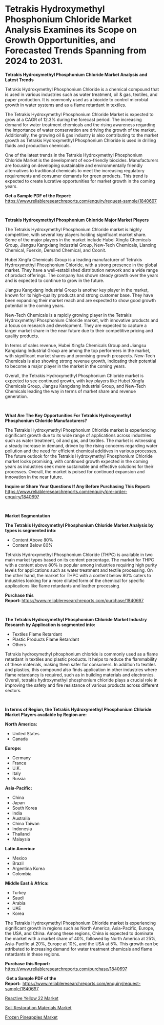<p><h1>Tetrakis Hydroxymethyl Phosphonium Chloride Market Analysis Examines its Scope on Growth Opportunities, and Forecasted Trends Spanning from 2024 to 2031.</h1></p><p><strong>Tetrakis Hydroxymethyl Phosphonium Chloride Market Analysis and Latest Trends</strong></p>
<p><p>Tetrakis Hydroxymethyl Phosphonium Chloride is a chemical compound that is used in various industries such as water treatment, oil & gas, textiles, and paper production. It is commonly used as a biocide to control microbial growth in water systems and as a flame retardant in textiles.</p><p>The Tetrakis Hydroxymethyl Phosphonium Chloride Market is expected to grow at a CAGR of 12.3% during the forecast period. The increasing demand for water treatment chemicals and the rising awareness regarding the importance of water conservation are driving the growth of the market. Additionally, the growing oil & gas industry is also contributing to the market growth as Tetrakis Hydroxymethyl Phosphonium Chloride is used in drilling fluids and production chemicals.</p><p>One of the latest trends in the Tetrakis Hydroxymethyl Phosphonium Chloride Market is the development of eco-friendly biocides. Manufacturers are focusing on developing sustainable and environmentally friendly alternatives to traditional chemicals to meet the increasing regulatory requirements and consumer demands for green products. This trend is expected to create lucrative opportunities for market growth in the coming years.</p></p>
<p><strong>Get a Sample PDF of the Report:&nbsp;</strong> <a href="https://www.reliableresearchreports.com/enquiry/request-sample/1840697">https://www.reliableresearchreports.com/enquiry/request-sample/1840697</a></p>
<p>&nbsp;</p>
<p><strong>Tetrakis Hydroxymethyl Phosphonium Chloride Major Market Players</strong></p>
<p><p>The Tetrakis Hydroxymethyl Phosphonium Chloride market is highly competitive, with several key players holding significant market share. Some of the major players in the market include Hubei Xingfa Chemicals Group, Jiangsu Kangxiang Industrial Group, New-Tech Chemicals, Lianxing Chemical, Fuerxin, Demand Chemical, and Coonit.</p><p>Hubei Xingfa Chemicals Group is a leading manufacturer of Tetrakis Hydroxymethyl Phosphonium Chloride, with a strong presence in the global market. They have a well-established distribution network and a wide range of product offerings. The company has shown steady growth over the years and is expected to continue to grow in the future.</p><p>Jiangsu Kangxiang Industrial Group is another key player in the market, known for its high-quality products and strong customer base. They have been expanding their market reach and are expected to show good growth potential in the coming years.</p><p>New-Tech Chemicals is a rapidly growing player in the Tetrakis Hydroxymethyl Phosphonium Chloride market, with innovative products and a focus on research and development. They are expected to capture a larger market share in the near future due to their competitive pricing and quality products.</p><p>In terms of sales revenue, Hubei Xingfa Chemicals Group and Jiangsu Kangxiang Industrial Group are among the top performers in the market, with significant market shares and promising growth prospects. New-Tech Chemicals is also showing strong revenue growth, indicating their potential to become a major player in the market in the coming years.</p><p>Overall, the Tetrakis Hydroxymethyl Phosphonium Chloride market is expected to see continued growth, with key players like Hubei Xingfa Chemicals Group, Jiangsu Kangxiang Industrial Group, and New-Tech Chemicals leading the way in terms of market share and revenue generation.</p></p>
<p>&nbsp;</p>
<p><strong>What Are The Key Opportunities For Tetrakis Hydroxymethyl Phosphonium Chloride Manufacturers?</strong></p>
<p><p>The Tetrakis Hydroxymethyl Phosphonium Chloride market is experiencing significant growth due to its wide range of applications across industries such as water treatment, oil and gas, and textiles. The market is witnessing a steady increase in demand, driven by the rising concerns regarding water pollution and the need for efficient chemical additives in various processes. The future outlook for the Tetrakis Hydroxymethyl Phosphonium Chloride market looks promising, with continued growth expected in the coming years as industries seek more sustainable and effective solutions for their processes. Overall, the market is poised for continued expansion and innovation in the near future.</p></p>
<p><strong>Inquire or Share Your Questions If Any Before Purchasing This Report:</strong> <a href="https://www.reliableresearchreports.com/enquiry/pre-order-enquiry/1840697">https://www.reliableresearchreports.com/enquiry/pre-order-enquiry/1840697</a></p>
<p>&nbsp;</p>
<p><strong>Market Segmentation</strong></p>
<p><strong>The Tetrakis Hydroxymethyl Phosphonium Chloride Market Analysis by types is segmented into:</strong></p>
<p><ul><li>Content Above 80%</li><li>Content Below 80%</li></ul></p>
<p><p>Tetrakis Hydroxymethyl Phosphonium Chloride (THPC) is available in two main market types based on its content percentage. The market for THPC with a content above 80% is popular among industries requiring high purity levels for applications such as water treatment and textile processing. On the other hand, the market for THPC with a content below 80% caters to industries looking for a more diluted form of the chemical for specific applications like flame retardants and leather processing.</p></p>
<p><strong>Purchase this Report:&nbsp;</strong><a href="https://www.reliableresearchreports.com/purchase/1840697">https://www.reliableresearchreports.com/purchase/1840697</a></p>
<p>&nbsp;</p>
<p><strong>The Tetrakis Hydroxymethyl Phosphonium Chloride Market Industry Research by Application is segmented into:</strong></p>
<p><ul><li>Textiles Flame Retardant</li><li>Plastic Products Flame Retardant</li><li>Others</li></ul></p>
<p><p>Tetrakis hydroxymethyl phosphonium chloride is commonly used as a flame retardant in textiles and plastic products. It helps to reduce the flammability of these materials, making them safer for consumers. In addition to textiles and plastics, this compound also finds application in other industries where flame retardancy is required, such as in building materials and electronics. Overall, tetrakis hydroxymethyl phosphonium chloride plays a crucial role in improving the safety and fire resistance of various products across different sectors.</p></p>
<p>&nbsp;</p>
<p><strong>In terms of Region, the Tetrakis Hydroxymethyl Phosphonium Chloride Market Players available by Region are:</strong></p>
<p>
    <p> <strong> North America: </strong>
        <ul>
            <li>United States</li>
            <li>Canada</li>
        </ul>
        </p> 
    <p> <strong> Europe: </strong>
        <ul>
            <li>Germany</li>
            <li>France</li>
            <li>U.K.</li>
            <li>Italy</li>
            <li>Russia</li>
        </ul>
        </p> 
    <p> <strong> Asia-Pacific: </strong>
        <ul>
            <li>China</li>
            <li>Japan</li>
            <li>South Korea</li>
            <li>India</li>
            <li>Australia</li>
            <li>China Taiwan</li>
            <li>Indonesia</li>
            <li>Thailand</li>
            <li>Malaysia</li>
        </ul>
        </p> 
    <p> <strong> Latin America: </strong>
        <ul>
            <li>Mexico</li>
            <li>Brazil</li>
            <li>Argentina Korea</li>
            <li>Colombia</li>
        </ul>
        </p> 
    <p> <strong> Middle East & Africa: </strong>
        <ul>
            <li>Turkey</li>
            <li>Saudi</li>
            <li>Arabia</li>
            <li>UAE</li>
            <li>Korea</li>
        </ul>
    </p>
    </p>
<p><p>The Tetrakis Hydroxymethyl Phosphonium Chloride market is experiencing significant growth in regions such as North America, Asia-Pacific, Europe, the USA, and China. Among these regions, China is expected to dominate the market with a market share of 40%, followed by North America at 25%, Asia-Pacific at 20%, Europe at 10%, and the USA at 5%. This growth can be attributed to increasing demand for water treatment chemicals and flame retardants in these regions.</p></p>
<p><strong>Purchase this Report: </strong><a href="https://www.reliableresearchreports.com/purchase/1840697">https://www.reliableresearchreports.com/purchase/1840697</a></p>
<p>&nbsp;<strong>Get a Sample PDF of the Report:&nbsp;&nbsp;</strong><a href="https://www.reliableresearchreports.com/enquiry/request-sample/1840697">https://www.reliableresearchreports.com/enquiry/request-sample/1840697</a></p>
<p><strong></strong></p>
<p><p><a href="https://view.publitas.com/reportprime-1/reactive-yellow-22-market-size-growing-and-forecasted-for-period-from-2024-2031-and-provides-complete-market-analysis-of-this-market/">Reactive Yellow 22 Market</a></p><p><a href="https://view.publitas.com/reportprime-1/soil-restoration-materials-market-offers-provide-insightful-data-for-the-time-period-from-2024-to-2031-and-also-provide-analysis-based-on-application-type-and-region/">Soil Restoration Materials Market</a></p><p><a href="https://view.publitas.com/reportprime-1/frozen-pineapples-market-centers-on-aspects-such-as-market-growth-market-share-market-opportunity-and-projected-forecasts-spanning-from-2024-to-2031/">Frozen Pineapples Market</a></p></p>